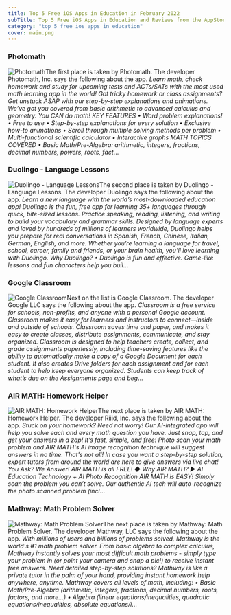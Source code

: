 ```yaml
---
title: Top 5 Free iOS Apps in Education in February 2022
subTitle: Top 5 Free iOS Apps in Education and Reviews from the AppStore in February 2022.
category: "top 5 free ios apps in education"
cover: main.png
---
```


### Photomath

![Photomath](https://is4-ssl.mzstatic.com/image/thumb/Purple126/v4/d5/2c/60/d52c6079-99c6-c779-c169-b037f192a8b4/AppIcon-1x_U007emarketing-0-7-0-0-85-220-0.png/100x100bb.png)The first place is taken by Photomath. The developer Photomath, Inc. says the following about the app. _Learn math, check homework and study for upcoming tests and ACTs/SATs with the most used math learning app in the world! Got tricky homework or class assignments? Get unstuck ASAP with our step-by-step explanations and animations.     We’ve got you covered from basic arithmetic to advanced calculus and geometry. You CAN do math!   KEY FEATURES • Word problem explanations! • Free to use • Step-by-step explanations for every solution  • Exclusive how-to animations • Scroll through multiple solving methods per problem • Multi-functional scientific calculator  • Interactive graphs  MATH TOPICS COVERED • Basic Math/Pre-Algebra: arithmetic, integers, fractions, decimal numbers, powers, roots, fact_...

### Duolingo - Language Lessons

![Duolingo - Language Lessons](https://is1-ssl.mzstatic.com/image/thumb/Purple126/v4/44/82/80/44828058-7237-f644-6fce-a3c57731f09a/AppIcon-0-0-1x_U007emarketing-0-0-0-7-0-0-sRGB-0-0-0-GLES2_U002c0-512MB-85-220-0-0.png/100x100bb.png)The second place is taken by Duolingo - Language Lessons. The developer Duolingo says the following about the app. _Learn a new language with the world’s most-downloaded education app! Duolingo is the fun, free app for learning 35+ languages through quick, bite-sized lessons. Practice speaking, reading, listening, and writing to build your vocabulary and grammar skills.   Designed by language experts and loved by hundreds of millions of learners worldwide, Duolingo helps you prepare for real conversations in Spanish, French, Chinese, Italian, German, English, and more.  Whether you’re learning a language for travel, school, career, family and friends, or your brain health, you’ll love learning with Duolingo.  Why Duolingo? • Duolingo is fun and effective. Game-like lessons and fun characters help you buil_...

### Google Classroom

![Google Classroom](https://is5-ssl.mzstatic.com/image/thumb/Purple126/v4/4c/7d/c0/4c7dc0c8-3954-186a-c2cb-50abaf489f06/AppIcon-0-1x_U007emarketing-0-6-0-0-85-220.png/100x100bb.png)Next on the list is Google Classroom. The developer Google LLC says the following about the app. _Classroom is a free service for schools, non-profits, and anyone with a personal Google account. Classroom makes it easy for learners and instructors to connect—inside and outside of schools. Classroom saves time and paper, and makes it easy to create classes, distribute assignments, communicate, and stay organized.  Classroom is designed to help teachers create, collect, and grade assignments paperlessly, including time-saving features like the ability to automatically make a copy of a Google Document for each student. It also creates Drive folders for each assignment and for each student to help keep everyone organized.  Students can keep track of what’s due on the Assignments page and beg_...

### AIR MATH: Homework Helper

![AIR MATH: Homework Helper](https://is1-ssl.mzstatic.com/image/thumb/Purple126/v4/8f/f3/e6/8ff3e697-1e2e-1175-0cdb-0beaa14d1f55/AppIcon-1x_U007emarketing-0-7-0-85-220.png/100x100bb.png)The next place is taken by AIR MATH: Homework Helper. The developer Riiid, Inc. says the following about the app. _Stuck on your homework?  Need not worry!  Our AI-integrated app will help you solve each and every math question you have.  Just snap, tap, and get your answers in a zap!  It’s fast, simple, and free!  Photo scan your math problem and AIR MATH's AI image recognition technique will suggest answers in no time.  That's not all!  In case you want a step-by-step solution, expert tutors from around the world are here to give answers via live chat!  You Ask? We Answer!  AIR MATH is all FREE!  ◆ Why AIR MATH? ► AI Education Technology + AI Photo Recognition  AIR MATH is EASY!  Simply scan the problem you can’t solve. Our authentic AI tech will auto-recognize the photo scanned problem (incl_...

### Mathway: Math Problem Solver

![Mathway: Math Problem Solver](https://is5-ssl.mzstatic.com/image/thumb/Purple116/v4/c1/b9/f6/c1b9f6e0-b756-04a4-6d4a-82bc83abee47/AppIcon-1x_U007emarketing-0-4-85-220.png/100x100bb.png)The next place is taken by Mathway: Math Problem Solver. The developer Mathway, LLC says the following about the app. _With millions of users and billions of problems solved, Mathway is the world's #1 math problem solver. From basic algebra to complex calculus, Mathway instantly solves your most difficult math problems - simply type your problem in (or point your camera and snap a pic!) to receive instant free answers.  Need detailed step-by-step solutions? Mathway is like a private tutor in the palm of your hand, providing instant homework help anywhere, anytime.  Mathway covers all levels of math, including: • Basic Math/Pre-Algebra (arithmetic, integers, fractions, decimal numbers, roots, factors, and more...) • Algebra (linear equations/inequalities, quadratic equations/inequalities, absolute equations/i_...

